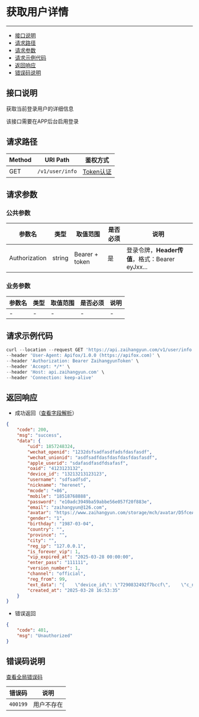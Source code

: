 # 获取用户详情

---
- [接口说明](#section-1)
- [请求路径](#section-2)
- [请求参数](#section-3)
- [请求示例代码](#section-4)
- [返回响应](#section-5)
- [错误码说明](#section-6)

<a name="section-1"></a>
## 接口说明

获取当前登录用户的详细信息

该接口需要在APP后台启用登录

<a name="section-2"></a>
## 请求路径

| Method | URI Path | 鉴权方式 |
| -- | -- | -- |
| GET | `/v1/user/info` | [Token认证](/{{route}}/{{version}}/intro#section-4) |

<a name="section-3"></a>
## 请求参数

### 公共参数
| 参数名 | 类型 | 取值范围 | 是否必须 | 说明 |
| -- | -- | -- | -- | -- |
| Authorization | string | Bearer + token | 是 | 登录令牌，**Header传值**，格式：Bearer eyJxx... |

### 业务参数
| 参数名 | 类型 | 取值范围 | 是否必须 | 说明 |
| -- | -- | -- | -- | -- |
| - | - | - | - | - |

<a name="section-4"></a>
## 请求示例代码

```javascript
curl --location --request GET 'https://api.zaihangyun.com/v1/user/info' \
--header 'User-Agent: Apifox/1.0.0 (https://apifox.com)' \
--header 'Authorization: Bearer ZaihangyunToken' \
--header 'Accept: */*' \
--header 'Host: api.zaihangyun.com' \
--header 'Connection: keep-alive'
```

<a name="section-5"></a>
## 返回响应

- 成功返回（[查看字段解析](/{{route}}/{{version}}/struct#section-1)）

```json
{
    "code": 200,
    "msg": "success",
    "data": {
        "uid": 1857248324,
        "wechat_openid": "1232dsfsadfasdfadsfdasfasdf",
        "wechat_unionid": "asdfsadfdasfdasfdasfdasfasdf",
        "apple_userid": "sdafasdfasdfdsafasf",
        "oaid": "4123123132",
        "device_id": "13213213123123",
        "username": "sdfsadfsd",
        "nickname": "herenet",
        "mcode": "+86",
        "mobile": "18518768888",
        "password": "e10adc3949ba59abbe56e057f20f883e",
        "email": "zaihangyun@126.com",
        "avatar": "https://www.zaihangyun.com/storage/mch/avatar/D5fceA1sVtmaMY1F/1857248324/03d62725bc9143307f9115092160a8cb.jpg",
        "gender": "1",
        "birthday": "1987-03-04",
        "country": "",
        "province": "",
        "city": "",
        "reg_ip": "127.0.0.1",
        "is_forever_vip": 1,
        "vip_expired_at": "2025-03-28 00:00:00",
        "enter_pass": "111111",
        "version_number": 1,
        "channel": "official",
        "reg_from": 99,
        "ext_data": "{    \"device_id\": \"7290832492f7bccf\",    \"c_number\": \"huawei\",    \"packagename\": \"com.ape.apefather\",    \"d_id\": \"16181\"}",
        "created_at": "2025-03-28 16:53:35"
    }
}
```

- 错误返回

```json
{
    "code": 401,
    "msg": "Unauthorized"
}
```


<a name="section-6"></a>
## 错误码说明

[查看全局错误码](/{{route}}/{{version}}/code#section-2)

| 错误码 | 说明 |
| -- | -- |
| `400199` | 用户不存在 |